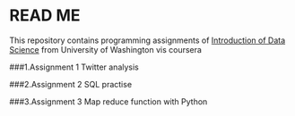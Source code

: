 READ ME
====================


This repository contains programming assignments of [Introduction of Data Science](https://class.coursera.org/datasci-002) from University of Washington vis coursera

###1.Assignment 1
Twitter analysis


###2.Assignment 2
SQL practise

###3.Assignment 3
Map reduce function with Python
